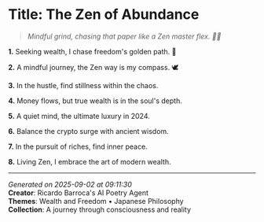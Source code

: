 # Title: The Zen of Abundance

> *Mindful grind, chasing that paper like a Zen master flex. 💸🌟*

**1.** Seeking wealth, I chase freedom's golden path. 🌅


**2.** A mindful journey, the Zen way is my compass. 🕊️


**3.** In the hustle, find stillness within the chaos.


**4.** Money flows, but true wealth is in the soul's depth.


**5.** A quiet mind, the ultimate luxury in 2024.


**6.** Balance the crypto surge with ancient wisdom.


**7.** In the pursuit of riches, find inner peace.


**8.** Living Zen, I embrace the art of modern wealth.



---

*Generated on 2025-09-02 at 09:11:30*  
**Creator**: Ricardo Barroca's AI Poetry Agent  
**Themes**: Wealth and Freedom • Japanese Philosophy  
**Collection**: A journey through consciousness and reality